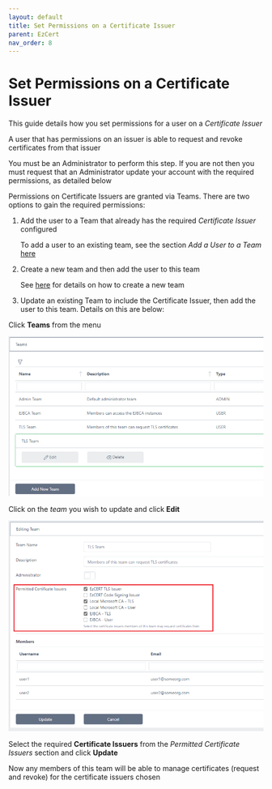 ```yaml
---
layout: default
title: Set Permissions on a Certificate Issuer
parent: EzCert
nav_order: 8
---
```




# Set Permissions on a Certificate Issuer



This guide details how you set permissions for a user on a *Certificate Issuer*  

A user that has permissions on an issuer is able to request and revoke certificates from that issuer  



You must be an Administrator to perform this step. If you are not then you must request that an Administrator update your account with the required permissions, as detailed below



Permissions on Certificate Issuers are granted via Teams. There are two options to gain the required permissions:

1. Add the user to a Team that already has the required *Certificate Issuer* configured

   To add a user to an existing team, see the section *Add a User to a Team* [here](teams.html)

2. Create a new team and then add the user to this team

   See [here](teams.html) for details on how to create a new team

3. Update an existing Team to include the Certificate Issuer, then add the user to this team. Details on this are below:




Click **Teams** from the menu

<img src=".\images\teams3.png" alt="image-20210223091633663" style="zoom:67%;" />

Click on the *team* you wish to update and click **Edit**

<img src=".\images\teams4.png" alt="image-20210223091803503" style="zoom:67%;" />

Select the required **Certificate Issuers** from the *Permitted Certificate Issuers* section and click **Update**

Now any members of this team will be able to manage certificates (request and revoke) for the certificate issuers chosen  



